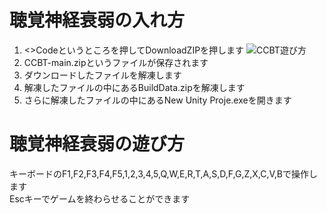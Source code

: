 # 聴覚神経衰弱の入れ方　　
1. <>Codeというところを押してDownloadZIPを押します
   ![CCBT遊び方](https://github.com/user-attachments/assets/5ebf0391-c9e5-45b0-8ffc-2c8acca82549)  
2. CCBT-main.zipというファイルが保存されます
3. ダウンロードしたファイルを解凍します
4. 解凍したファイルの中にあるBuildData.zipを解凍します
5. さらに解凍したファイルの中にあるNew Unity Proje.exeを開きます
# 聴覚神経衰弱の遊び方  
キーボードのF1,F2,F3,F4,F5,1,2,3,4,5,Q,W,E,R,T,A,S,D,F,G,Z,X,C,V,Bで操作します  
Escキーでゲームを終わらせることができます
